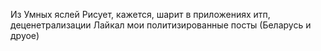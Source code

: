 
Из Умных яслей
Рисует, кажется, шарит в приложениях итп, деценетрализации
Лайкал мои политизированные посты (Беларусь и друое)

